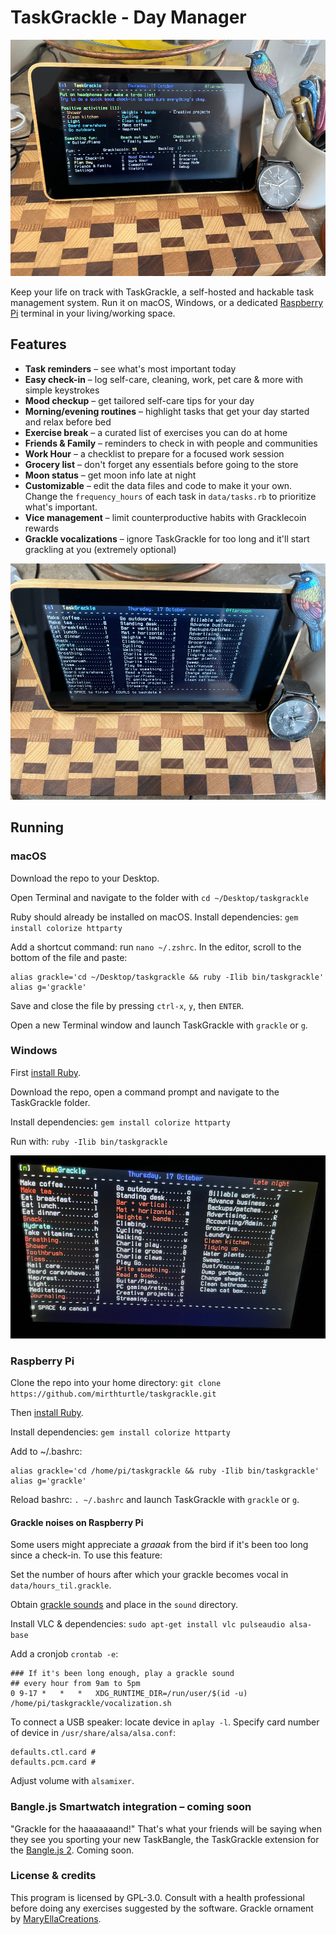 # TaskGrackle - Day Manager

![TaskGrackle in operation](https://github.com/mirthturtle/taskgrackle/blob/main/img/taskgrackle-daytime.jpg "TaskGrackle in operation")

Keep your life on track with TaskGrackle, a self-hosted and hackable task management system. Run it on macOS, Windows, or a dedicated [Raspberry Pi](https://www.raspberrypi.com/) terminal in your living/working space.

## Features

- **Task reminders** – see what's most important today
- **Easy check-in** – log self-care, cleaning, work, pet care & more with simple keystrokes
- **Mood checkup** – get tailored self-care tips for your day
- **Morning/evening routines** – highlight tasks that get your day started and relax before bed
- **Exercise break** – a curated list of exercises you can do at home
- **Friends & Family** – reminders to check in with people and communities
- **Work Hour** – a checklist to prepare for a focused work session
- **Grocery list** – don't forget any essentials before going to the store
- **Moon status** – get moon info late at night
- **Customizable** – edit the data files and code to make it your own. Change the `frequency_hours` of each task in `data/tasks.rb` to prioritize what's important.
- **Vice management** – limit counterproductive habits with Gracklecoin rewards
- **Grackle vocalizations** – ignore TaskGrackle for too long and it'll start grackling at you (extremely optional)

![Checking in tasks](https://github.com/mirthturtle/taskgrackle/blob/main/img/taskgrackle-checkin.jpg "Checking in tasks")


## Running

### macOS

Download the repo to your Desktop.

Open Terminal and navigate to the folder with `cd ~/Desktop/taskgrackle`

Ruby should already be installed on macOS. Install dependencies: `gem install colorize httparty`

Add a shortcut command: run `nano ~/.zshrc`. In the editor, scroll to the bottom of the file and paste:
```
alias grackle='cd ~/Desktop/taskgrackle && ruby -Ilib bin/taskgrackle'
alias g='grackle'
```
Save and close the file by pressing `ctrl-x`, `y`, then `ENTER`.

Open a new Terminal window and launch TaskGrackle with `grackle` or `g`.

### Windows

First [install Ruby](https://rubyinstaller.org/).

Download the repo, open a command prompt and navigate to the TaskGrackle folder.

Install dependencies: `gem install colorize httparty`

Run with: `ruby -Ilib bin/taskgrackle`

![TaskGrackle Nights](https://github.com/mirthturtle/taskgrackle/blob/main/img/taskgrackle-nights.jpg "TaskGrackle Nights")


### Raspberry Pi

Clone the repo into your home directory: `git clone https://github.com/mirthturtle/taskgrackle.git`

Then [install Ruby](https://www.ruby-lang.org/en/documentation/installation/).

Install dependencies: `gem install colorize httparty`

Add to ~/.bashrc:
```
alias grackle='cd /home/pi/taskgrackle && ruby -Ilib bin/taskgrackle'
alias g='grackle'
```
Reload bashrc: `. ~/.bashrc` and launch TaskGrackle with `grackle` or `g`.

#### Grackle noises on Raspberry Pi

Some users might appreciate a *graaak* from the bird if it's been too long since a check-in. To use this feature:

Set the number of hours after which your grackle becomes vocal in `data/hours_til.grackle`.

Obtain [grackle sounds](https://www.audubon.org/field-guide/bird/common-grackle) and place in the `sound` directory.

Install VLC & dependencies: `sudo apt-get install vlc pulseaudio alsa-base`

Add a cronjob `crontab -e`:
```
### If it's been long enough, play a grackle sound
## every hour from 9am to 5pm
0 9-17 *   *   *   XDG_RUNTIME_DIR=/run/user/$(id -u) /home/pi/taskgrackle/vocalization.sh
```

To connect a USB speaker: locate device in `aplay -l`. Specify card number of device in `/usr/share/alsa/alsa.conf`:
```
defaults.ctl.card #
defaults.pcm.card #
```
Adjust volume with `alsamixer`.


### Bangle.js Smartwatch integration – coming soon

"Grackle for the haaaaaaand!" That's what your friends will be saying when they see you sporting your new TaskBangle, the TaskGrackle extension for the [Bangle.js 2](https://banglejs.com/). Coming soon.


### License & credits

This program is licensed by GPL-3.0. Consult with a health professional before doing any exercises suggested by the software. Grackle ornament by [MaryEllaCreations](https://www.etsy.com/shop/MaryEllaCreations).
